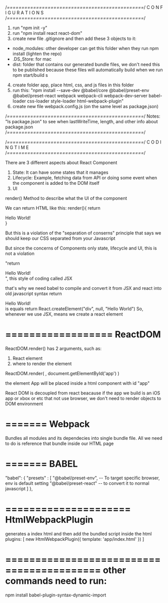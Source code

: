 /*===============================================*/
  C O N F I G U R A T I O N S
/*===============================================*/
1. run "npm init -y"
2. run "npm install react react-dom"
3. create new file .gitignore and then add these 3 objects to it:
- node_modules: other developer can get this folder when they run npm install (lighten the repo)
- .DS_Store: for mac
- dist: folder that contains our generated bundle files, we don't need this to be published because these files will automatically build when we run npm start/build
s
4. create folder app, place html, css, and js files in this folder
5. run this:
"npm install --save-dev @babel/core @babel/preset-env @babel/preset-react webpack webpack-cli webpack-dev-server babel-loader css-loader style-loader html-webpack-plugin"
6. create new file webpack.config.js (on the same level as package.json)

/*===============================================*/
Notes:
"ls package.json" to see when lastWriteTime, length, and other info about package.json
/*===============================================*/

/*===============================================*/
  C O D I N G  T I M E
/*===============================================*/

There are 3 different aspects about React Component
1. State: It can have some states that it manages
2. Lifecycle: Example, fetching data from API or doing some event when the component is added to the DOM itself
3. UI

render()
Method to describe what the UI of the component


We can return HTML like this:
render(){
    return <div>Hello World!</div>
}

But this is a violation of the "separation of conserns" principle that says
we should keep our CSS separated from your Javascript

But since the concerns of Components only state, lifecycle and UI, this is not a violation


"return <div>Hello World!</div>", this style of coding called JSX

that's why we need babel to compile and convert it from JSX and react into old javascript syntax
return <div>Hello World!</div>
is equals
return React.createElement("div", null, "Hello World")
So, whenever we use JSX, means we create a react element

==================
ReactDOM
==================
ReactDOM.render() has 2 arguments, such as:
1. React element
2. where to render the element

ReactDOM.render(
    <App />, 
    document.getElementById('app')
)

the element App will be placed inside a html component with id "app"

React DOM is decoupled from react beacause if the app we build is an iOS app or xbox or etc that not use browser, 
we don't need to render objects to DOM environment

=======
Webpack
=======
Bundles all modules and its dependecies into single bundle file. All we need to do is reference that bundle inside our HTML page

=======
 BABEL
=======
"babel": {
    "presets" : [
      "@babel/preset-env", -- To target specific browser, env is default setting
      "@babel/preset-react" -- to convert it to normal javascript
    ]
  },

=====================
 HtmlWebpackPlugin
=====================
generates a index html and then add the bundled script inside the html
  plugins: [
        new HtmlWebpackPlugin({
            template: 'app/index.html'
        })
    ]

==========================================
other commands need to run:
==========================================
npm install babel-plugin-syntax-dynamic-import